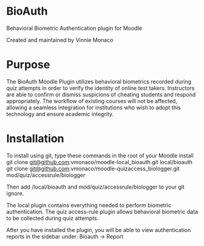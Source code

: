 BioAuth
====================
Behavioral Biometric Authentication plugin for Moodle

Created and maintained by Vinnie Monaco

# Purpose
The BioAuth Moodle Plugin utilizes behavioral biometrics recorded during quiz attempts in order to verify the identity of online test takers. Instructors are able to confirm or dismiss suspicions of cheating students and respond appropriately. The workflow of existing courses will not be affected, allowing a seamless integration for institutions who wish to adopt this technology and ensure academic integrity.

# Installation
To install using git, type these commands in the root of your Moodle install
    git clone git@github.com:vmonaco/moodle-local_bioauth.git local/bioauth
    git clone git@github.com:vmonaco/moodle-quizaccess_biologger.git mod/quiz/accessrule/biologger
    
Then add /local/bioauth and mod/quiz/accessrule/biologger to your git ignore.

The local plugin contains everything needed to perform biometric authentication. The quiz access-rule plugin allows behavioral biometric data to be collected during quiz attempts.

After you have installed the plugin, you will be able to view authentication reports in the sidebar under:
Bioauth -> Report


